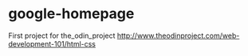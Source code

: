 # google-homepage
First project for the_odin_project
http://www.theodinproject.com/web-development-101/html-css